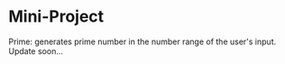 # Mini-Project
Prime: generates prime number in the number range of the user's input.
Update soon...
